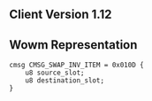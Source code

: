 ## Client Version 1.12

## Wowm Representation
```rust,ignore
cmsg CMSG_SWAP_INV_ITEM = 0x010D {
    u8 source_slot;    
    u8 destination_slot;    
}

```

